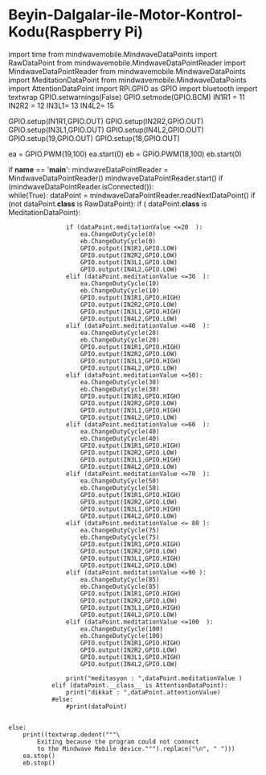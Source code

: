 # Beyin-Dalgalar-ile-Motor-Kontrol-Kodu(Raspberry Pi)

import time
from mindwavemobile.MindwaveDataPoints import RawDataPoint
from mindwavemobile.MindwaveDataPointReader import MindwaveDataPointReader
from mindwavemobile.MindwaveDataPoints import MeditationDataPoint
from mindwavemobile.MindwaveDataPoints import AttentionDataPoint
import RPi.GPIO as GPIO
import bluetooth
import textwrap
GPIO.setwarnings(False)
GPIO.setmode(GPIO.BCM)
IN1R1 = 11
IN2R2 = 12
IN3L1= 13
IN4L2= 15

GPIO.setup(IN1R1,GPIO.OUT)
GPIO.setup(IN2R2,GPIO.OUT)
GPIO.setup(IN3L1,GPIO.OUT)
GPIO.setup(IN4L2,GPIO.OUT)
GPIO.setup(19,GPIO.OUT)
GPIO.setup(18,GPIO.OUT)

ea = GPIO.PWM(19,100)
ea.start(0)
eb = GPIO.PWM(18,100)
eb.start(0)

if __name__ == '__main__':
    mindwaveDataPointReader = MindwaveDataPointReader()
    mindwaveDataPointReader.start()
    if (mindwaveDataPointReader.isConnected()):    
        while(True):
            dataPoint = mindwaveDataPointReader.readNextDataPoint()
            if (not dataPoint.__class__ is RawDataPoint):
                if ( dataPoint.__class__ is MeditationDataPoint):
                    
                    if (dataPoint.meditationValue <=20  ):
                        ea.ChangeDutyCycle(0) 
                        eb.ChangeDutyCycle(0)
                        GPIO.output(IN1R1,GPIO.LOW)
                        GPIO.output(IN2R2,GPIO.LOW)
                        GPIO.output(IN3L1,GPIO.LOW)
                        GPIO.output(IN4L2,GPIO.LOW)
                    elif (dataPoint.meditationValue <=30  ):
                        ea.ChangeDutyCycle(10) 
                        eb.ChangeDutyCycle(10)
                        GPIO.output(IN1R1,GPIO.HIGH)
                        GPIO.output(IN2R2,GPIO.LOW)
                        GPIO.output(IN3L1,GPIO.HIGH)
                        GPIO.output(IN4L2,GPIO.LOW)
                    elif (dataPoint.meditationValue <=40  ):
                        ea.ChangeDutyCycle(20) 
                        eb.ChangeDutyCycle(20)
                        GPIO.output(IN1R1,GPIO.HIGH)
                        GPIO.output(IN2R2,GPIO.LOW)
                        GPIO.output(IN3L1,GPIO.HIGH)
                        GPIO.output(IN4L2,GPIO.LOW)
                    elif (dataPoint.meditationValue <=50):
                        ea.ChangeDutyCycle(30) 
                        eb.ChangeDutyCycle(30)
                        GPIO.output(IN1R1,GPIO.HIGH)
                        GPIO.output(IN2R2,GPIO.LOW)
                        GPIO.output(IN3L1,GPIO.HIGH)
                        GPIO.output(IN4L2,GPIO.LOW)
                    elif (dataPoint.meditationValue <=60  ):
                        ea.ChangeDutyCycle(40) 
                        eb.ChangeDutyCycle(40)
                        GPIO.output(IN1R1,GPIO.HIGH)
                        GPIO.output(IN2R2,GPIO.LOW)
                        GPIO.output(IN3L1,GPIO.HIGH)
                        GPIO.output(IN4L2,GPIO.LOW)
                    elif (dataPoint.meditationValue <=70  ):
                        ea.ChangeDutyCycle(50) 
                        eb.ChangeDutyCycle(50)
                        GPIO.output(IN1R1,GPIO.HIGH)
                        GPIO.output(IN2R2,GPIO.LOW)
                        GPIO.output(IN3L1,GPIO.HIGH)
                        GPIO.output(IN4L2,GPIO.LOW)
                    elif (dataPoint.meditationValue <= 80 ):
                        ea.ChangeDutyCycle(75) 
                        eb.ChangeDutyCycle(75)
                        GPIO.output(IN1R1,GPIO.HIGH)
                        GPIO.output(IN2R2,GPIO.LOW)
                        GPIO.output(IN3L1,GPIO.HIGH)
                        GPIO.output(IN4L2,GPIO.LOW)
                    elif (dataPoint.meditationValue <=90 ):
                        ea.ChangeDutyCycle(85) 
                        eb.ChangeDutyCycle(85)
                        GPIO.output(IN1R1,GPIO.HIGH)
                        GPIO.output(IN2R2,GPIO.LOW)
                        GPIO.output(IN3L1,GPIO.HIGH)
                        GPIO.output(IN4L2,GPIO.LOW)
                    elif (dataPoint.meditationValue <=100  ):
                        ea.ChangeDutyCycle(100) 
                        eb.ChangeDutyCycle(100)
                        GPIO.output(IN1R1,GPIO.HIGH)
                        GPIO.output(IN2R2,GPIO.LOW)
                        GPIO.output(IN3L1,GPIO.HIGH)
                        GPIO.output(IN4L2,GPIO.LOW)
                      
                    print("meditasyon : ",dataPoint.meditationValue )
                elif (dataPoint.__class__ is AttentionDataPoint):
                    print("dikkat : ",dataPoint.attentionValue)
                #else:
                    #print(dataPoint)
        
    
    else:
        print((textwrap.dedent("""\
            Exiting because the program could not connect
            to the Mindwave Mobile device.""").replace("\n", " ")))
        ea.stop() 
        eb.stop()
        



